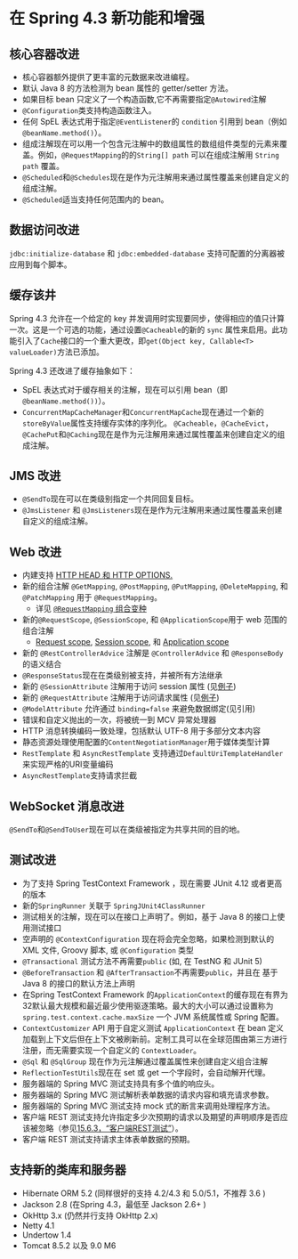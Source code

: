 在 Spring 4.3 新功能和增强
====

## 核心容器改进

* 核心容器额外提供了更丰富的元数据来改进编程。
* 默认 Java 8 的方法检测为 bean 属性的 getter/setter 方法。
* 如果目标 bean 只定义了一个构造函数,它不再需要指定`@Autowired`注解
* `@Configuration`类支持构造函数注入。
* 任何 SpEL 表达式用于指定`@EventListener`的 `condition` 引用到  bean（例如`@beanName.method()`）。
* 组成注解现在可以用一个包含元注解中的数组属性的数组组件类型的元素来覆盖。例如，`@RequestMapping`的的`String[] path` 可以在组成注解用 `String path` 覆盖。
* `@Scheduled`和`@Schedules`现在是作为元注解用来通过属性覆盖来创建自定义的组成注解。
* `@Scheduled`适当支持任何范围内的 bean。

## 数据访问改进

`jdbc:initialize-database` 和 `jdbc:embedded-database` 支持可配置的分离器被应用到每个脚本。

## 缓存该井

Spring 4.3 允许在一个给定的 key 并发调用时实现要同步，使得相应的值只计算一次。这是一个可选的功能，通过设置`@Cacheable`的新的 `sync` 属性来启用。此功能引入了`Cache`接口的一个重大更改，即`get(Object key, Callable<T> valueLoader)`方法已添加。

Spring 4.3 还改进了缓存抽象如下：

* SpEL 表达式对于缓存相关的注解，现在可以引用 bean（即`@beanName.method())`）。
* `ConcurrentMapCacheManager`和`ConcurrentMapCache`现在通过一个新的`storeByValue`属性支持缓存实体的序列化。
`@Cacheable`，`@CacheEvict`，`@CachePut`和`@Caching`现在是作为元注解用来通过属性覆盖来创建自定义的组成注解。

## JMS 改进

* `@SendTo`现在可以在类级别指定一个共同回复目标。
* `@JmsListener` 和 `@JmsListeners`现在是作为元注解用来通过属性覆盖来创建自定义的组成注解。

## Web 改进

* 内建支持 [HTTP HEAD 和 HTTP OPTIONS.](http://docs.spring.io/spring/docs/current/spring-framework-reference/htmlsingle/#mvc-ann-requestmapping-head-options)
* 新的组合注解 `@GetMapping`, `@PostMapping`, `@PutMapping`, `@DeleteMapping`, 和 `@PatchMapping` 用于 `@RequestMapping`。
    * 详见 [`@RequestMapping` 组合变种](http://docs.spring.io/spring/docs/current/spring-framework-reference/htmlsingle/#mvc-ann-requestmapping-composed)
* 新的`@RequestScope`, `@SessionScope`, 和 `@ApplicationScope`用于 web 范围的组合注解
    *  [Request scope](http://docs.spring.io/spring/docs/current/spring-framework-reference/htmlsingle/#beans-factory-scopes-request), [Session scope](http://docs.spring.io/spring/docs/current/spring-framework-reference/htmlsingle/#beans-factory-scopes-session), 和 [Application scope](http://docs.spring.io/spring/docs/current/spring-framework-reference/htmlsingle/#beans-factory-scopes-application) 
* 新的 `@RestControllerAdvice` 注解是 `@ControllerAdvice` 和 `@ResponseBody` 的语义结合
* `@ResponseStatus`现在在类级别被支持，并被所有方法继承
* 新的 `@SessionAttribute` 注解用于访问 session 属性 (见[例子](http://docs.spring.io/spring/docs/current/spring-framework-reference/htmlsingle/#mvc-ann-sessionattrib-global))
* 新的 `@RequestAttribute` 注解用于访问请求属性 (见[例子](http://docs.spring.io/spring/docs/current/spring-framework-reference/htmlsingle/#mvc-ann-requestattrib))
* `@ModelAttribute` 允许通过 `binding=false` 来避免数据绑定(见引用)
* 错误和自定义抛出的一次，将被统一到 MCV 异常处理器
* HTTP 消息转换编码一致处理，包括默认 UTF-8 用于多部分文本内容
* 静态资源处理使用配置的`ContentNegotiationManager`用于媒体类型计算
* `RestTemplate` 和 `AsyncRestTemplate` 支持通过`DefaultUriTemplateHandler` 来实现严格的URI变量编码
* `AsyncRestTemplate`支持请求拦截

## WebSocket 消息改进

`@SendTo`和`@SendToUser`现在可以在类级被指定为共享共同的目的地。

## 测试改进

* 为了支持 Spring TestContext Framework ，现在需要 JUnit 4.12  或者更高的版本
* 新的`SpringRunner` 关联于 `SpringJUnit4ClassRunner`
* 测试相关的注解，现在可以在接口上声明了。例如，基于 Java 8 的接口上使用测试接口
* 空声明的  `@ContextConfiguration` 现在将会完全忽略，如果检测到默认的 XML 文件, Groovy 脚本, 或 `@Configuration` 类型
* `@Transactional` 测试方法不再需要`public` (如, 在 TestNG 和 JUnit 5)
* `@BeforeTransaction` 和 `@AfterTransaction`不再需要`public`，并且在 基于 Java 8 的接口的默认方法上声明
* 在Spring TestContext Framework 的`ApplicationContext`的缓存现在有界为32默认最大规模和最近最少使用驱逐策略。最大的大小可以通过设置称为`spring.test.context.cache.maxSize` 一个 JVM 系统属性或 Spring 配置。
* `ContextCustomizer` API 用于自定义测试 `ApplicationContext` 在 bean 定义加载到上下文后但在上下文被刷新前。定制工具可以在全球范围由第三方进行注册，而无需要实现一个自定义的 `ContextLoader`。
* `@Sql` 和 `@SqlGroup` 现在作为元注解通过覆盖属性来创建自定义组合注解
* `ReflectionTestUtils`现在在 set 或 get 一个字段时，会自动解开代理。
* 服务器端的 Spring MVC 测试支持具有多个值的响应头。
* 服务器端的 Spring MVC 测试解析表单数据的请求内容和填充请求参数。
* 服务器端的 Spring MVC 测试支持 mock 式的断言来调用处理程序方法。
* 客户端 REST 测试支持允许指定多少次预期的请求以及期望的声明顺序是否应该被忽略（参见[15.6.3，“客户端REST测试”](http://docs.spring.io/spring/docs/current/spring-framework-reference/htmlsingle/#spring-mvc-test-client)）。
* 客户端 REST 测试支持请求主体表单数据的预期。

## 支持新的类库和服务器

* Hibernate ORM 5.2 (同样很好的支持 4.2/4.3 和 5.0/5.1，不推荐  3.6 )
* Jackson 2.8 (在Spring 4.3，最低至 Jackson 2.6+ )
* OkHttp 3.x (仍然并行支持 OkHttp 2.x)
* Netty 4.1
* Undertow 1.4
* Tomcat 8.5.2 以及 9.0 M6
